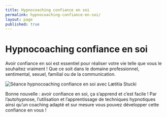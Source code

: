 ```yaml
---
title: Hypnocoaching confiance en soi
permalink: hypnocoaching-confiance-en-soi/
layout: page
published: true
---
```


# Hypnocoaching confiance en soi

Avoir confiance en soi est essentiel pour réaliser votre vie telle que vous le souhaitez vraiment ! Que ce soit dans le domaine professionnel, sentimental, sexuel, familial ou de la communication.

![Séance hypnocoaching confiance en soi avec Lætitia Stucki](../images/laetitia-stucki-hypnose-003.jpg)

Bonne nouvelle : avoir confiance en soi, ça s’apprend et c’est facile ! Par l’autohypnose, l’utilisation et l’apprentissage de techniques hypnotiques ainsi qu’un coaching adapté et sur mesure vous pouvez développer cette confiance en vous !
